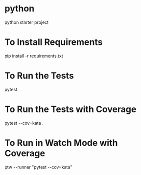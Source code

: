 # python

python starter project

# To Install Requirements

pip install -r requirements.txt

# To Run the Tests

pytest

# To Run the Tests with Coverage

pytest --cov=kata .

# To Run in Watch Mode with Coverage

ptw --runner "pytest --cov=kata"
